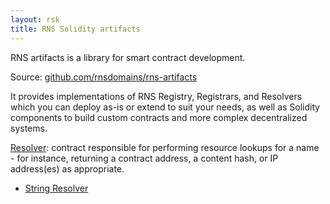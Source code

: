 ```yaml
---
layout: rsk
title: RNS Solidity artifacts
---
```


RNS artifacts is a library for smart contract development.

Source: [github.com/rnsdomains/rns-artifacts](github.com/rnsdomains/rns-artifacts)

It provides implementations of RNS Registry, Registrars, and Resolvers which you can deploy as-is or extend to suit your needs, as well as Solidity components to build custom contracts and more complex decentralized systems.

[Resolver](resolver): contract responsible for performing resource lookups for a name - for instance, returning a contract address, a content hash, or IP address(es) as appropriate.
- [String Resolver](resolver/string-resolver)
